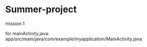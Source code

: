 # Summer-project
mission 1

for mainActivity.java: app/src/main/java/com/example/myapplication/MainActivity.java 
    
